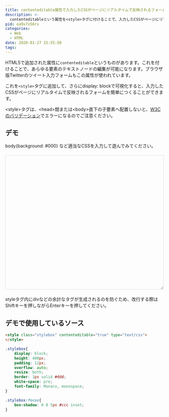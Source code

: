 ```yaml
---
title: contenteditable属性で入力したCSSがページにリアルタイムで反映されるフォームをつくる
description: >-
  contenteditableという属性を<style>タグに付けることで、入力したCSSがページにリアルタイムで反映されるフォームを簡単につくることができます。
pid: ea9x7x56rs
categories:
  - Web
  - HTML
date: 2020-01-27 15:55:50
tags:
---
```

<style>.stylebox{display: block;margin: 20px 0;height:400px;overflow:auto;padding: 12px;border:1px solid #ddd;resize:both;white-space: pre;font-family: Monaco, monospace;}.stylebox:focus{box-shadow:0 0 5px #ccc inset;}</style>

HTML5で追加された属性に`contenteditable`というものがあります。これを付けることで、あらゆる要素のテキストノードの編集が可能になります。ブラウザ版Twitterのツイート入力フォームもこの属性が使われています。

これを`<style>`タグに追加して、さらにdisplay: blockで可視化すると、入力したCSSがページにリアルタイムで反映されるフォームを簡単につくることができます。

<div class="caution">
&lt;style&gt;タグは、&lt;head&gt;間または&lt;body&gt;直下の子要素へ配置しないと、<a href="https://validator.w3.org/">W3Cのバリデーション</a>でエラーになるのでご注意ください。
</div>

## デモ

body{background: #000} など適当なCSSを入力して遊んでみてください。

<style class="stylebox" contenteditable="true" type="text/css"></style>

styleタグ内にdivなどの余計なタグが生成されるのを防ぐため、改行する際はShiftキーを押しながらEnterキーを押してください。



## デモで使用しているソース

```html
<style class="stylebox" contenteditable="true" type="text/css">
</style>
```
```css
.stylebox{
    display: block;
    height: 400px;
    padding: 12px;
    overflow: auto;
    resize: both;
    border: 1px solid #ddd;
    white-space: pre;
    font-family: Monaco, monospace;
}

.stylebox:focus{
    box-shadow: 0 0 5px #ccc inset;
}
```
